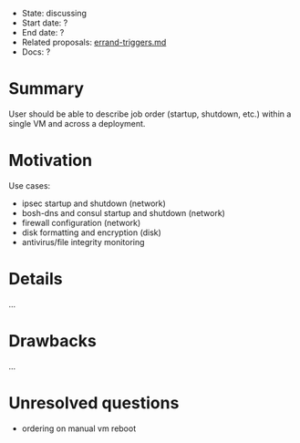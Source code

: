 - State: discussing
- Start date: ?
- End date: ?
- Related proposals: [errand-triggers.md](errand-triggers.md)
- Docs: ?

# Summary

User should be able to describe job order (startup, shutdown, etc.) within a single VM and across a deployment.

# Motivation

Use cases:

- ipsec startup and shutdown (network)
- bosh-dns and consul startup and shutdown (network)
- firewall configuration (network)
- disk formatting and encryption (disk)
- antivirus/file integrity monitoring

# Details

...

# Drawbacks

...

# Unresolved questions

- ordering on manual vm reboot
